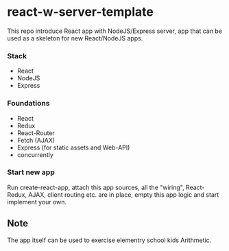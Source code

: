 # react-w-server-template

This repo introduce React app with NodeJS/Express server, app that can be used as a skeleton for new React/NodeJS apps.

### Stack
- React
- NodeJS
- Express

### Foundations
- React
- Redux
- React-Router
- Fetch (AJAX)
- Express (for static assets and Web-API)
- concurrently

### Start new app
Run create-react-app, attach this app sources, all the "wiring", React-Redux, AJAX, client routing etc. are in place, empty this app logic and start implement your own.

## Note
The app itself can be used to exercise elementry school kids Arithmetic. 




